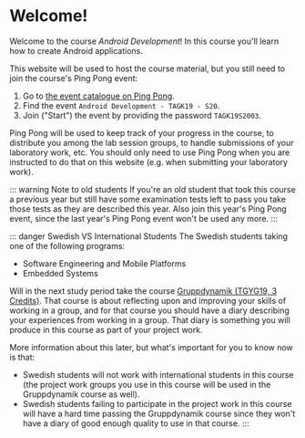 # Welcome!
Welcome to the course *Android Development*! In this course you'll learn how to create Android applications. 

This website will be used to host the course material, but you still need to join the course's Ping Pong event:

1. Go to [the event catalogue on Ping Pong](https://pingpong.hj.se/courseCatalog.do).
2. Find the event `Android Development - TAGK19 - S20`.
3. Join ("Start") the event by providing the password `TAGK19S2003`.

Ping Pong will be used to keep track of your progress in the course, to distribute you among the lab session groups, to handle submissions of your laboratory work, etc. You should only need to use Ping Pong when you are instructed to do that on this website (e.g. when submitting your laboratory work).

::: warning Note to old students
If you're an old student that took this course a previous year but still have some examination tests left to pass you take those tests as they are described this year. Also join this year's Ping Pong event, since the last year's Ping Pong event won't be used any more.
:::

::: danger Swedish VS International Students
The Swedish students taking one of the following programs:

* Software Engineering and Mobile Platforms
* Embedded Systems

Will in the next study period take the course [Gruppdynamik (TGYG19, 3 Credits)](https://ju.se/studera/kurser.html?courseCode=TGYG19&semester=20191&revision=1,000&lang=sv). That course is about reflecting upon and improving your skills of working in a group, and for that course you should have a diary describing your experiences from working in a group. That diary is something you will produce in this course as part of your project work.

More information about this later, but what's important for you to know now is that:

* Swedish students will not work with international students in this course (the project work groups you use in this course will be used in the Gruppdynamik course as well).
* Swedish students failing to participate in the project work in this course will have a hard time passing the Gruppdynamik course since they won't have a diary of good enough quality to use in that course.
:::